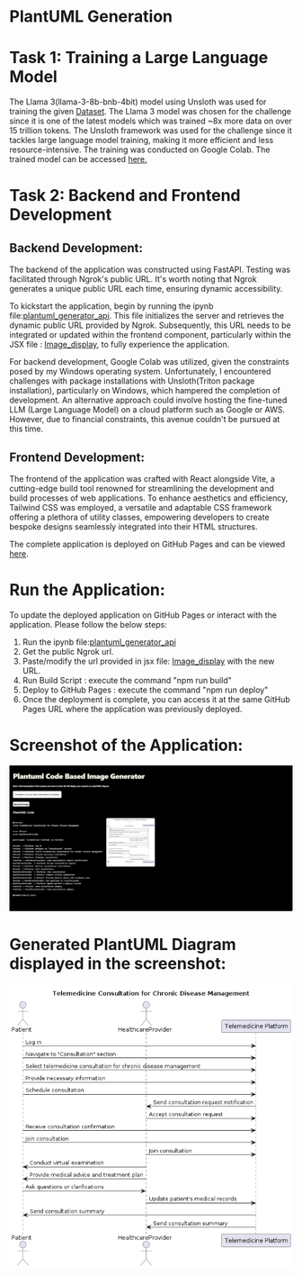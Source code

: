 # PlantUML Generation

# Task 1: Training a Large Language Model
The Llama 3(llama-3-8b-bnb-4bit) model using Unsloth was used for training the given [Dataset](https://huggingface.co/datasets/coai/plantuml_generation). The Llama 3 model was chosen for the challenge since it is one of the latest models which was trained ~8x more data on over 15 trillion tokens. The Unsloth framework  was used for the challenge since it tackles large language model training, making it more efficient and less resource-intensive. The training was conducted on Google Colab. The trained model can be accessed [here.](https://huggingface.co/RakhiNair/plantuml_generation_model)

# Task 2: Backend and Frontend Development

## Backend Development: 
The backend of the application was constructed using FastAPI. Testing was facilitated through Ngrok's public URL. It's worth noting that Ngrok generates a unique public URL each time, ensuring dynamic accessibility. 

To kickstart the application, begin by running the ipynb file:[plantuml_generator_api](https://github.com/RakhiNair/plantuml_generator/blob/main/plantuml_generator_api.ipynb). This file initializes the server and retrieves the dynamic public URL provided by Ngrok. Subsequently, this URL needs to be integrated or updated within the frontend component, particularly within the JSX file : [Image_display](https://github.com/RakhiNair/plantuml_generator/blob/main/src/components/Image_display.jsx), to fully experience the application. 

For backend development, Google Colab was utilized, given the constraints posed by my Windows operating system. Unfortunately, I encountered challenges with package installations with Unsloth(Triton package installation), particularly on Windows, which hampered the completion of development. An alternative approach could involve hosting the fine-tuned LLM (Large Language Model) on a cloud platform such as Google or AWS. However, due to financial constraints, this avenue couldn't be pursued at this time.

## Frontend Development:
The frontend of the application was crafted with React alongside Vite, a cutting-edge build tool renowned for streamlining the development and build processes of web applications. To enhance aesthetics and efficiency, Tailwind CSS was employed, a versatile and adaptable CSS framework offering a plethora of utility classes, empowering developers to create bespoke designs seamlessly integrated into their HTML structures.

The complete application is deployed on GitHub Pages and can be viewed [here](https://rakhinair.github.io/plantuml_generator/).

# Run the Application:

To update the deployed application on GitHub Pages or interact with the application. Please follow the below steps:

1. Run the ipynb file:[plantuml_generator_api](https://github.com/RakhiNair/plantuml_generator/blob/main/plantuml_generator_api.ipynb)
2. Get the public Ngrok url.
3. Paste/modify the url provided in jsx file: [Image_display](https://github.com/RakhiNair/plantuml_generator/blob/main/src/components/Image_display.jsx) with the new URL.
4. Run Build Script :  execute the command "npm run build"
5. Deploy to GitHub Pages : execute the command "npm run deploy"
6. Once the deployment is complete, you can access it at the same GitHub Pages URL where the application was previously deployed.


# Screenshot of the Application:

![Screenshot of the application](Screenshot.png)

# Generated PlantUML Diagram displayed in the screenshot:

![plantuml_image](plantuml_image.png)





